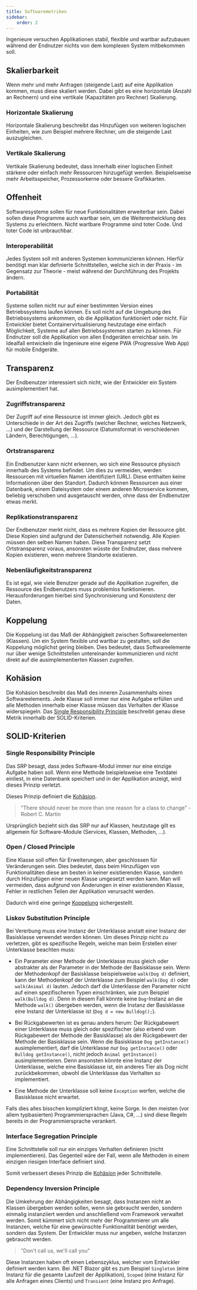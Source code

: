 ```yaml
---
title: Softwaremetriken
sidebar:
    order: 2
---
```


Ingenieure versuchen Applikationen stabil, flexible und wartbar aufzubauen während der Endnutzer nichts von dem komplexen System mitbekommen soll.

## Skalierbarkeit

Wenn mehr und mehr Anfragen (steigende Last) auf eine Applikation kommen, muss diese skaliert werden. Dabei gibt es eine horizontale (Anzahl an Rechnern) und eine vertikale (Kapazitäten pro Rechner) Skalierung.

### Horizontale Skalierung

Horizontale Skalierung beschreibt das Hinzufügen von weiteren logischen Einheiten, wie zum Beispiel mehrere Rechner, um die steigende Last auszugleichen.

### Vertikale Skalierung

Vertikale Skalierung bedeutet, dass innerhalb einer logischen Einheit stärkere oder einfach mehr Ressourcen hinzugefügt werden. Beispielsweise mehr Arbeitsspeicher, Prozessorkerne oder bessere Grafikkarten.

## Offenheit

Softwaresysteme sollen für neue Funktionalitäten erweiterbar sein. Dabei sollen diese Programme auch wartbar sein, um die Weiterentwicklung des Systems zu erleichtern. Nicht wartbare Programme sind toter Code. Und toter Code ist unbrauchbar.

### Interoperabilität

Jedes System soll mit anderen Systemen kommunizieren können. Hierfür benötigt man klar definierte Schnittstellen, welche sich in der Praxis - im Gegensatz zur Theorie - meist während der Durchführung des Projekts ändern.

### Portabilität

Systeme sollen nicht nur auf einer bestimmten Version eines Betriebssystems laufen können. Es soll nicht auf die Umgebung des Betriebssystems ankommen, ob die Applikation funktioniert oder nicht. Für Entwickler bietet Containervirtualisierung heutzutage eine einfach Möglichkeit, Systeme auf allen Betriebssystemen starten zu können. Für Endnutzer soll die Applikation von allen Endgeräten erreichbar sein. Im Idealfall entwickeln die Ingenieure eine eigene PWA (Progressive Web App) für mobile Endgeräte.

## Transparenz

Der Endbenutzer interessiert sich nicht, wie der Entwickler ein System ausimplementiert hat.

### Zugriffstransparenz

Der Zugriff auf eine Ressource ist immer gleich. Jedoch gibt es Unterschiede in der Art des Zugriffs (welcher Rechner, welches Netzwerk, ...) und der Darstellung der Ressource (Datumsformat in verschiedenen Ländern, Berechtigungen, ...).

### Ortstransparenz

Ein Endbenutzer kann nicht erkennen, wo sich eine Ressource physisch innerhalb des Systems befindet. Um dies zu vermeiden, werden Ressourcen mit virtuellen Namen identifiziert (URL). Diese enthalten keine Informationen über den Standort. Dadurch können Ressourcen aus einer Datenbank, einem Dateisystem oder einem anderen Microservice kommen, beliebig verschoben und ausgetauscht werden, ohne dass der Endbenutzer etwas merkt.

### Replikationstransparenz

Der Endbenutzer merkt nicht, dass es mehrere Kopien der Ressource gibt. Diese Kopien sind aufgrund der Datensicherheit notwendig. Alle Kopien müssen den selben Namen haben. Diese Transparenz setzt Ortstransparenz voraus, ansonsten wüsste der Endnutzer, dass mehrere Kopien existieren, wenn mehrere Standorte existieren.

### Nebenläufigkeitstransparenz

Es ist egal, wie viele Benutzer gerade auf die Applikation zugreifen, die Ressource des Endbenutzers muss problemlos funktionieren. Herausforderungen hierbei sind Synchronisierung und Konsistenz der Daten.

## Koppelung

Die Koppelung ist das Maß der Abhängigkeit zwischen Softwareelementen (Klassen). Um ein System flexible und wartbar zu gestalten, soll die Koppelung möglichst gering bleiben. Dies bedeutet, dass Softwareelemente nur über wenige Schnittstellen untereinander kommunizieren und nicht direkt auf die ausimplementierten Klassen zugreifen.

## Kohäsion

Die Kohäsion beschreibt das Maß des inneren Zusammenhalts eines Softwareelements. Jede Klasse soll immer nur eine Aufgabe erfüllen und alle Methoden innerhalb einer Klasse müssen das Verhalten der Klasse widerspiegeln. Das [Single Responsibility Principle](#single-responsibility-principle) beschreibt genau diese Metrik innerhalb der SOLID-Kriterien.

## SOLID-Kriterien

### Single Responsibility Principle

Das SRP besagt, dass jedes Software-Modul immer nur eine einzige Aufgabe haben soll. Wenn eine Methode beispielsweise eine Textdatei einliest, in eine Datenbank speichert und in der Applikation anzeigt, wird dieses Prinzip verletzt.

Dieses Prinzip definiert die [Kohäsion](#kohäsion).

> "There should never be more than one reason for a class to change" - Robert C. Martin

Ursprünglich bezieht sich das SRP nur auf Klassen, heutzutage gilt es allgemein für Software-Module (Services, Klassen, Methoden, ...).

### Open / Closed Principle

Eine Klasse soll offen für Erweiterungen, aber geschlossen für Veränderungen sein. Dies bedeutet, dass beim Hinzufügen von Funktionalitäten diese am besten in keiner existierenden Klasse, sondern durch Hinzufügen einer neuen Klasse umgesetzt werden kann. Man will vermeiden, dass aufgrund von Änderungen in einer existierenden Klasse, Fehler in restlichen Teilen der Applikation verursacht werden.

Dadurch wird eine geringe [Koppelung](#koppelung) sichergestellt.

### Liskov Substitution Principle

Bei Vererbung muss eine Instanz der Unterklasse anstatt einer Instanz der Basisklasse verwendet werden können. Um dieses Prinzip nicht zu verletzen, gibt es spezifische Regeln, welche man beim Erstellen einer Unterklasse beachten muss:

-   Ein Parameter einer Methode der Unterklasse muss gleich oder abstrakter als der Parameter in der Methode der Basisklasse sein. Wenn der Methodenkopf der Basisklasse beispielsweise `walk(Dog d)` definiert, kann der Methodenkopf der Unterklasse zum Beispiel `walk(Dog d)` oder `walk(Animal d)` lauten. Jedoch darf die Unterklasse den Parameter nicht auf einen spezifischeren Typen einschränken, wie zum Beispiel `walk(Bulldog d)`. Denn in diesem Fall könnte keine `Dog`-Instanz an die Methode `walk()` übergeben werden, wenn die Instanz der Basisklasse eine Instanz der Unterklasse ist (`Dog d = new Bulldog();`).

-   Bei Rückgabewerten ist es genau anders herum: Der Rückgabewert einer Unterklasse muss gleich oder spezifischer (also erbend vom Rückgabewert der Methode der Basisklasse) als der Rückgabewert der Methode der Basisklasse sein. Wenn die Basisklasse `Dog getInstance()` ausimplementiert, darf die Unterklasse nur `Dog getInstance()` oder `Bulldog getInstance()`, nicht jedoch `Animal getInstance()` ausimplementieren. Denn ansonsten könnte eine Instanz der Unterklasse, welche eine Basisklasse ist, ein anderes Tier als Dog nicht zurückbekommen, obwohl die Unterklasse das Verhalten so implementiert.

-   Eine Methode der Unterklasse soll keine `Exception` werfen, welche die Basisklasse nicht erwartet.

Falls dies alles bisschen kompliziert klingt, keine Sorge. In den meisten (vor allem typbasierten) Programmiersprachen (Java, C#, ...) sind diese Regeln bereits in der Programmiersprache verankert.

### Interface Segregation Principle

Eine Schnittstelle soll nur ein einziges Verhalten definieren (nicht implementieren). Das Gegenteil wäre der Fall, wenn alle Methoden in einem einzigen riesigen Interface definiert sind.

Somit verbessert dieses Prinzip die [Kohäsion](#kohäsion) jeder Schnittstelle.

### Dependency Inversion Principle

Die Umkehrung der Abhängigkeiten besagt, dass Instanzen nicht an Klassen übergeben werden sollen, wenn sie gebraucht werden, sondern einmalig instanziiert werden und anschließend vom Framework verwaltet werden. Somit kümmert sich nicht mehr der Programmierer um alle Instanzen, welche für eine gewünschte Funktionalität benötigt werden, sondern das System. Der Entwickler muss nur angeben, welche Instanzen gebraucht werden.

> "Don't call us, we'll call you"

Diese Instanzen haben oft einen Lebenszyklus, welcher vom Entwickler definiert werden kann. Bei .NET Blazor gibt es zum Beispiel `Singleton` (eine Instanz für die gesamte Laufzeit der Applikation), `Scoped` (eine Instanz für alle Anfragen eines Clients) und `Transient` (eine Instanz pro Anfrage).
